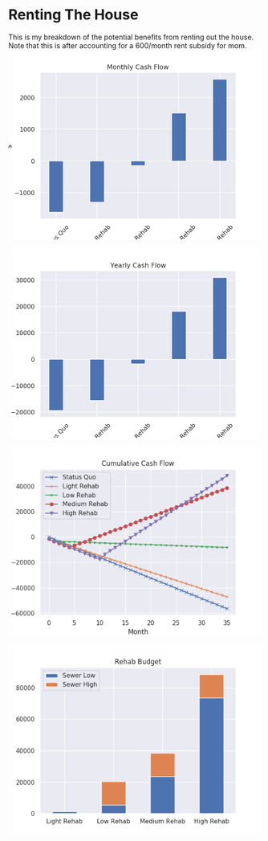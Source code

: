 # Renting The House
This is my breakdown of the potential benefits from renting out the house. Note
that this is after accounting for a 600/month rent subsidy for mom.
![](monthly_cash_flow.png)

![](yearly_cash_flow.png)

![](cum_cash_flow.png)

![](rehab_budget.png)
